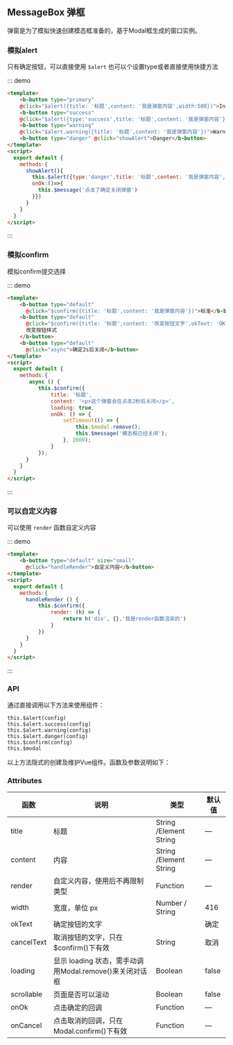 ## MessageBox 弹框

<template>
    <div class="global-anchor">
      <b-anchor :scroll-offset="100">
        <b-anchor-link href="#mo-nialert" title="模拟alert"></b-anchor-link>
        <b-anchor-link href="#mo-niconfirm" title="模拟confirm"></b-anchor-link>
        <b-anchor-link href="#ke-yi-zi-ding-yi-nei-rong" title="可以自定义内容"></b-anchor-link>
        <b-anchor-link href="#api" title="API"></b-anchor-link>
        <b-anchor-link href="#attributes" title="Attributes"></b-anchor-link>
      </b-anchor>
    </div>
</template>

弹窗是为了模拟快速创建模态框准备的，基于Modal框生成的窗口实例。

### 模拟alert

只有确定按钮，可以直接使用 `$alert` 也可以个设置type或者直接使用快捷方法

::: demo
```html
<template>
    <b-button type="primary" 
    @click="$alert({title: '标题',content: '我是弹窗内容',width:500})">Info</b-button>
    <b-button type="success" 
    @click="$alert({type:'success',title: '标题',content: '我是弹窗内容'})">Success</b-button>
    <b-button type="warning" 
    @click="$alert.warning({title: '标题',content: '我是弹窗内容'})">Warning</b-button>
    <b-button type="danger" @click="showAlert">Danger</b-button>
</template>
<script>
  export default {
    methods:{
      showAlert(){
        this.$alert({type:'danger',title: '标题',content: '我是弹窗内容',
        onOk:()=>{
          this.$message('点击了确定关闭弹窗')
        }})
      }
    }
  }
</script>
```
:::

### 模拟confirm

模拟confirm提交选择

::: demo
```html
<template>
    <b-button type="default" 
      @click="$confirm({title: '标题',content: '我是弹窗内容'})">标准</b-button>
    <b-button type="default" 
      @click="$confirm({title: '标题',content: '改变按钮文字',okText: 'OK',okType: 'danger',cancelText: 'Cancel',cancelType: 'info'})">
      改变按钮样式
    </b-button>
    <b-button type="default" 
      @click="async">确定2s后关闭</b-button>
</template>
<script>
  export default {
    methods:{
       async () {
          this.$confirm({
              title: '标题',
              content: '<p>这个弹窗会在点击2秒后关闭</p>',
              loading: true,
              onOk: () => {
                  setTimeout(() => {
                      this.$modal.remove();
                      this.$message('模态框已经关闭');
                  }, 2000);
              }
          });
      }
    }
  }
</script>
```
:::

### 可以自定义内容

可以使用 `render` 函数自定义内容

::: demo
```html
<template>
    <b-button type="default" size="small" 
      @click="handleRender">自定义内容</b-button>
</template>
<script>
  export default {
    methods:{
      handleRender () {
          this.$confirm({
              render: (h) => {
                  return h('div', {},'我是render函数渲染的')
              }
          })
      }
    }
  }
</script>
```
:::

### API

通过直接调用以下方法来使用组件：

    this.$alert(config)
    this.$alert.success(config)
    this.$alert.warning(config)
    this.$alert.danger(config)
    this.$confirm(config)
    this.$modal
    
以上方法隐式的创建及维护Vue组件。函数及参数说明如下：

### Attributes

| 函数      | 说明    |  类型      | 默认值      |
|---------- |-------- |---------- |---------|
| title     |  标题   | String /Element String  | —  |
| content  |  内容   | String /Element String  | —  |
| render  |  自定义内容，使用后不再限制类型   | Function  | —  |
| width  |  宽度，单位 px   | Number / String  |  416  |
| okText  |  确定按钮的文字   |   | 确定 |
| cancelText  |  取消按钮的文字，只在$confirm()下有效   | String  |取消  |
| loading  |  显示 loading 状态，需手动调用Modal.remove()来关闭对话框   | Boolean  | false  |
| scrollable  |  页面是否可以滚动   | Boolean  | false  |
| onOk  |  点击确定的回调   |Function  | —  |
| onCancel  |  点击取消的回调，只在Modal.confirm()下有效   | Function  | —  |
